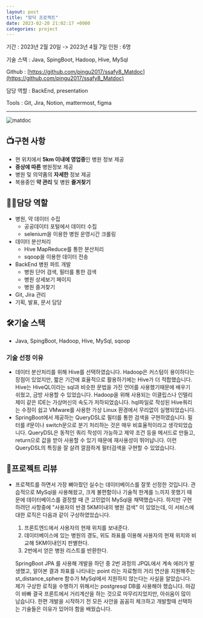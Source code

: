 ```yaml
---
layout: post
title: "맞닥 프로젝트"
date: 2023-02-20 21:02:17 +0900
categories: project
---
```


기간 : 2023년 2월 20일 -> 2023년 4월 7일 인원 : 6명

기술 스택 : Java, SpingBoot, Hadoop, Hive, MySql

Github : [https://github.com/pingu2017/ssafy8_Matdoc](https://github.com/pingu2017/ssafy8_Matdoc)

담당 역할 : BackEnd, presentation

Tools : Git, Jira, Notion, mattermost, figma

---

![matdoc](https://file.notion.so/f/s/9f46fd57-76e7-4488-ab9f-99fcbcf75d49/%EC%84%9C%EB%B9%84%EC%8A%A4%EC%86%8C%EA%B0%9C.png?id=b6b8250b-38ba-466c-86a7-8f161187b317&table=block&spaceId=7d375d86-00ee-487c-9b64-cbc1846aa0cb&expirationTimestamp=1686634341101&signature=Kk7LrXyfpR7lWY5-T9CzhUbfI1nDcUcMkdPWFgUnIxg&downloadName=%EC%84%9C%EB%B9%84%EC%8A%A4%EC%86%8C%EA%B0%9C.png)

## 📺**구현 사항**

- 현 위치에서 **5km 이내에 영업중**인 병원 정보 제공
- **증상에 따른** 병원정보 제공
- 병원 및 의약품의 **자세한** 정보 제공
- 복용중인 **약 관리** 및 병원 **즐겨찾기**

## 👩‍💻**담당 역할**

- 병원, 약 데이터 수집
  - 공공데이터 포털에서 데이터 수집
  - selenium을 이용한 병원 운영시간 크롤링
- 데이터 분산처리
  - Hive MapReduce를 통한 분산처리
  - sqoop을 이용한 데이터 전송
- BackEnd 병원 파트 개발
  - 병원 단어 검색, 필터를 통한 검색
  - 병원 상세보기 페이지
  - 병원 즐겨찾기
- Git, Jira 관리
- 기획, 발표, 문서 담당

## 🛠️**기술 스택**

- Java, SpingBoot, Hadoop, Hive, MySql, sqoop

### **기술 선정 이유**

- 데이터 분산처리를 위해 Hive를 선택하였습니다. Hadoop은 커스텀이 용이하다는 장점이 있었지만, 짧은 기간에 효율적으로 활용하기에는 Hive가 더 적합했습니다. Hive는 HiveQL이라는 sql과 비슷한 문법을 가진 언어를 사용했기때문에 배우기 쉬웠고, 금방 사용할 수 있었습니다. Hadoop을 위해 사용되는 이클립스나 인텔리제이 같은 IDE는 가상머신의 속도가 저하되었습니다. hql파일로 작성된 Hive쿼리는 수정이 쉽고 VMware를 사용한 가상 Linux 환경에서 무리없이 실행되었습니다.
- SpringBoot에서 제공하는 QueryDSL로 필터를 통한 검색을 구현하였습니다. 필터를 if문이나 switch문으로 분기 처리하는 것은 매우 비효율적이라고 생각되었습니다. QueryDSL은 동적인 쿼리 작성이 가능하고 제약 조건 등을 메서드로 만들고, return으로 값을 받아 사용할 수 있기 때문에 재사용성이 뛰어납니다. 이런 QueryDSL의 특징을 잘 살려 깔끔하게 필터검색을 구현할 수 있었습니다.

## 💌**프로젝트 리뷰**

- 프로젝트를 하면서 가장 뼈아팠던 실수는 데이터베이스를 잘못 선정한 것입니다. 관습적으로 MySql을 사용해왔고, 크게 불편함이나 기술적 한계를 느끼지 못했기 때문에 데이터베이스를 결정할 때 큰 고민없이 MySql을 채택했습니다. 하지만 구현하려던 사항중에 "사용자의 반경 5KM이내의 병원 검색" 이 있었는데, 이 서비스에 대한 로직은 다음과 같이 구상하였었습니다.

  1. 프론트엔드에서 사용자의 현재 위치를 보내준다.
  2. 데이터베이스에 있는 병원의 경도, 위도 좌표를 이용해 사용자의 현재 위치와 비교해 5KM이내인지 판별한다.
  3. 2번에서 얻은 병원 리스트를 반환한다.

  SpringBoot JPA 를 사용해 개발을 하던 중 2번 과정의 JPQL에서 계속 에러가 발생했고, 알아본 결과 좌표를 나타내는 point 라는 자료형의 거리 연산을 지원해주는 st_distance_sphere 함수가 MySql에서 지원하지 않는다는 사실을 알았습니다. 제가 구상한 로직을 수행하기 위해서는 postgresql DB를 사용해야 했습니다. 마감이 바빠 결국 프론트에서 거리계산을 하는 것으로 마무리지었지만, 아쉬움이 많이 남습니다. 한편 개발을 시작하기 전 모든 사안을 꼼꼼히 체크하고 개발할때 선택하는 기술들은 이유가 있어야 함을 배웠습니다.
